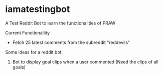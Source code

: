 # iamatestingbot
A Test Reddit Bot to learn the functionalities of PRAW


Current Functionaliity

* Fetch 25 latest comments from the subreddit "reddevils"


Some ideas for a reddit bot:

1) Bot to display goal clips when a user commented (Need the clips of all goals)

